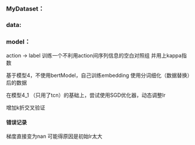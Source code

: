 ### MyDataset：


### data:



### model：
action -> label
训练一个不利用action间序列信息的空白对照组
并用上kappa指数

基于模型4，不使用bertModel，自己训练embedding
使用分词细化（数据替换）后的数据

在模型4_1 （只用了tcn）的基础上，尝试使用SGD优化器，动态调整lr

增加k折交叉验证


#### 错误记录
梯度直接变为nan
可能得原因是初始lr太大
